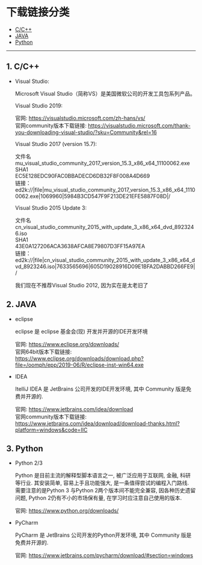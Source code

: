 # 下载链接分类

 - [C/C++](#1-ccpp)
 - [JAVA](#2-JAVA)
 - [Python](#3-Python)

------

## 1. C/C++

- Visual Studio:  

    Microsoft Visual Studio（简称VS）是美国微软公司的开发工具包系列产品。  

    Visual Studio 2019:  

    官网: https://visualstudio.microsoft.com/zh-hans/vs/  
    官网community版本下载链接: https://visualstudio.microsoft.com/thank-you-downloading-visual-studio/?sku=Community&rel=16  

    Visual Studio 2017 (version 15.7):  

    文件名  
    mu_visual_studio_community_2017_version_15.3_x86_x64_11100062.exe  
    SHA1  
    EC5E128EDC90FAC0BBADECD6DB32F8F008A4D669  
    链接：  
    ed2k://|file|mu_visual_studio_community_2017_version_15.3_x86_x64_11100062.exe|1069960|5984B3CD547F9F213DE21EFE5887F08D|/  

    Visual Studio 2015 Update 3:  

    文件名  
    cn_visual_studio_community_2015_with_update_3_x86_x64_dvd_8923246.iso  
    SHA1  
    43E0A127206ACA3638AFCA8E79807D3FF15A97EA   
    链接：  
    ed2k://|file|cn_visual_studio_community_2015_with_update_3_x86_x64_dvd_8923246.iso|7633565696|605D19028916D09E1BFA2DABBD266FE9|/   

    我们现在不推荐Visual Studio 2012, 因为实在是太老旧了  


## 2. JAVA

- eclipse  

    eclipse 是 eclipse 基金会(现) 开发并开源的IDE开发环境  

    官网: https://www.eclipse.org/downloads/  
    官网64bit版本下载链接: https://www.eclipse.org/downloads/download.php?file=/oomph/epp/2019-06/R/eclipse-inst-win64.exe  

- IDEA  

    ItelliJ IDEA 是 JetBrains 公司开发的IDE开发环境, 其中 Community 版是免费并开源的.  

    官网: https://www.jetbrains.com/idea/download  
    官网community版本下载链接: https://www.jetbrains.com/idea/download/download-thanks.html?platform=windows&code=IIC  


## 3. Python
- Python 2/3

    Python 是目前主流的解释型脚本语言之一, 被广泛应用于互联网, 金融, 科研等行业. 其安装简单, 容易上手且功能强大, 是一条值得尝试的编程入门路线.    
    需要注意的是Python 3 与Python 2两个版本间不能完全兼容, 因各种历史遗留问题, Python 2仍有不小的市场保有量, 在学习时应注意自己使用的版本.  

    官网: https://www.python.org/downloads/

- PyCharm

    PyCharm 是 JetBrains 公司开发的Python开发环境, 其中 Community 版是免费并开源的.  

    官网: https://www.jetbrains.com/pycharm/download/#section=windows

